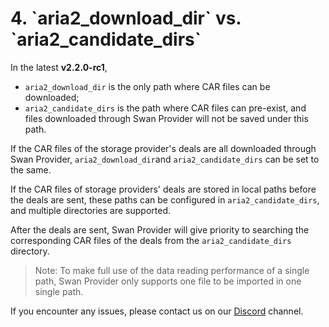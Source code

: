 # 4. \`aria2\_download\_dir\` vs. \`aria2\_candidate\_dirs\`

In the latest **v2.2.0-rc1**,&#x20;

* `aria2_download_dir` is the only path where CAR files can be downloaded;&#x20;
* `aria2_candidate_dirs` is the path where CAR files can pre-exist, and files downloaded through Swan Provider will not be saved under this path.

If the CAR files of the storage provider's deals are all downloaded through Swan Provider, `aria2_download_dir`and `aria2_candidate_dirs` can be set to the same.&#x20;

If the CAR files of storage providers' deals are stored in local paths before the deals are sent, these paths can be configured in `aria2_candidate_dirs`, and multiple directories are supported.&#x20;

After the deals are sent, Swan Provider will give priority to searching the corresponding CAR files of the deals from the `aria2_candidate_dirs` directory.

> Note: To make full use of the data reading performance of a single path, Swan Provider only supports one file to be imported in one single path.



If you encounter any issues, please contact us on our [Discord](https://filswan.com/discord) channel.
